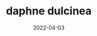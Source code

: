 ---
title: 'daphne dulcinea'
date: 2022-04-03
uploadDate: 2024-03-19
image: {
    src: "./daphne.png",
    alt: "daphne dulcinea standing with her hands in front of her and smiling pleasantly. behind her is a wreath of floral linework.",
    width: "450",
    height: "500",
}
thumb: {
    src: "./daphne_thumb.png",
    alt: "daphne dulcinea thumbnail",
}
desc: 'darby as daphne dulcinea in perennial'
tags: ["perennial", "daphne dulcinea", "darby allsorts", "floral", "original", "digital"]
icons: ["fa-flower-daffodil"]
medium: 'clip studio paint'
original: true
gallery: false
Nsfw: false
Dd: false
---